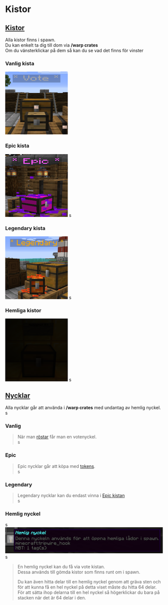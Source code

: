 # Kistor

## <ins>Kistor</ins>
Alla kistor finns i spawn.  
Du kan enkelt ta dig till dom via **/warp crates**  
Om du vänsterklickar på dem så kan du se vad det finns för vinster  

### Vanlig kista  
<img src="../bilder/votecrate.png" width="200" height="200">  
  
  
### Epic kista  
<img src="../bilder/epiccrate.png" width="200" height="200">  
s  

### Legendary kista  
<img src="../bilder/legendarycrate.png" width="200" height="200">  
s  

### Hemliga kistor  
<img src="../bilder/hemlig_kista.png" width="200" height="200">   
s  

## <ins>Nycklar</ins>  
Alla nycklar går att använda i **/warp crates** med undantag av hemlig nyckel.  
s  

### Vanlig  
>När man [röstar](/?id=rösta) får man en votenyckel.  
s  
  
### Epic  
>Epic nycklar går att köpa med [tokens](tokens).  
s  
### Legendary  
>Legendary nycklar kan du endast vinna i [Epic kistan](epic-crate)  
s  
### Hemlig nyckel  
s  
<img src="../bilder/hemlig_nyckel.png">  
s  

>En hemlig nyckel kan du få via vote kistan.  
>Dessa används till gömda kistor som finns runt om i spawn.  
>  
>Du kan även hitta delar till en hemlig nyckel genom att gräva sten och för att kunna få en hel nyckel på detta viset måste du hitta 64 delar.  
>För att sätta ihop delarna till en hel nyckel så högerklickar du bara på stacken när det är 64 delar i den.  